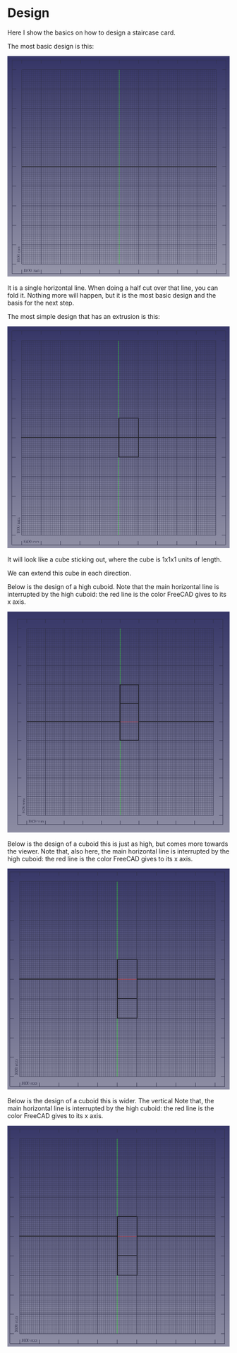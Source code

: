 # Design

Here I show the basics on how to design a staircase card.

The most basic design is this:

![A horizontal line](horizontal_line.png)

It is a single horizontal line. When doing a half cut over that
line, you can fold it. Nothing more will happen,
but it is the most basic design and the basis for
the next step.

The most simple design that has an extrusion is this:

![Cube](cube.png)

It will look like a cube sticking out, where the cube
is 1x1x1 units of length.

We can extend this cube in each direction.

Below is the design of a high cuboid. Note that
the main horizontal line is interrupted by the
high cuboid: the red line is the color FreeCAD gives
to its x axis.

![High cuboid](high_cuboid.png)

Below is the design of a cuboid this is just as
high, but comes more towards the viewer. Note that,
also here,
the main horizontal line is interrupted by the
high cuboid: the red line is the color FreeCAD gives
to its x axis.

![Forward cuboid](forward_cuboid.png)

Below is the design of a cuboid this is wider. The vertical
Note that,
the main horizontal line is interrupted by the
high cuboid: the red line is the color FreeCAD gives
to its x axis.

![Forward cuboid](forward_cuboid.png)



